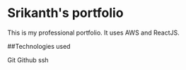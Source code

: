 # Srikanth's portfolio
This is my professional portfolio. It uses AWS and ReactJS.

##Technologies used

Git
Github
ssh
